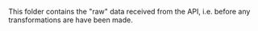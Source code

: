 This folder contains the "raw" data received from the API, i.e. before any transformations are have been made.